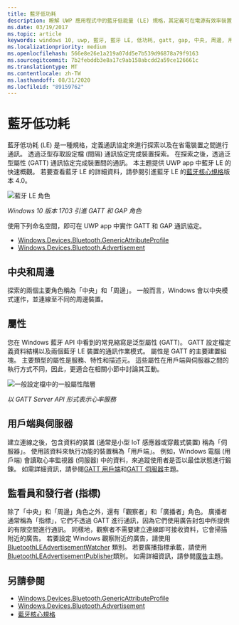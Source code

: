 ```yaml
---
title: 藍牙低功耗
description: 瞭解 UWP 應用程式中的藍牙低能量 (LE) 規格，其定義可在電源有效率裝置之間進行探索和通訊的通訊協定。
ms.date: 03/19/2017
ms.topic: article
keywords: windows 10, uwp, 藍牙, 藍牙 LE, 低功耗, gatt, gap, 中央, 周邊, 用戶端, 伺服器, 監看員, 發行者
ms.localizationpriority: medium
ms.openlocfilehash: 566e8e26e1a219a07dd5e7b539d96878a79f9163
ms.sourcegitcommit: 7b2febddb3e8a17c9ab158abcdd2a59ce126661c
ms.translationtype: MT
ms.contentlocale: zh-TW
ms.lasthandoff: 08/31/2020
ms.locfileid: "89159762"
---
```

# <a name="bluetooth-low-energy"></a>藍牙低功耗
藍牙低功耗 (LE) 是一種規格，定義通訊協定來進行探索以及在省電裝置之間進行通訊。 透過泛型存取設定檔 (間隔) 通訊協定完成裝置探索。 在探索之後，透過泛型屬性 (GATT) 通訊協定完成裝置間的通訊。 本主題提供 UWP app 中藍牙 LE 的快速概觀。 若要查看藍牙 LE 的詳細資料，請參閱引進藍牙 LE 的[藍牙核心規格](https://www.bluetooth.com/specifications/bluetooth-core-specification/)版本 4.0。 

![藍牙 LE 角色](images/gatt-roles.png)

*Windows 10 版本 1703 引進 GATT 和 GAP 角色*

使用下列命名空間，即可在 UWP app 中實作 GATT 和 GAP 通訊協定。
- [Windows.Devices.Bluetooth.GenericAttributeProfile](/uwp/api/windows.devices.bluetooth.genericattributeprofile)
- [Windows.Devices.Bluetooth.Advertisement](/uwp/api/windows.devices.bluetooth.advertisement)

## <a name="central-and-peripheral"></a>中央和周邊
探索的兩個主要角色稱為「中央」和「周邊」。 一般而言，Windows 會以中央模式運作，並連線至不同的周邊裝置。 

## <a name="attributes"></a>屬性
您在 Windows 藍牙 API 中看到的常見縮寫是泛型屬性 (GATT)。 GATT 設定檔定義資料結構以及兩個藍牙 LE 裝置的通訊作業模式。 屬性是 GATT 的主要建置組塊。 主要類型的屬性是服務、特性和描述元。 這些屬性在用戶端與伺服器之間的執行方式不同，因此，更適合在相關小節中討論其互動。 

![一般設定檔中的一般屬性階層](images/gatt-service.png)

*以 GATT Server API 形式表示心率服務*

## <a name="client-and-server"></a>用戶端與伺服器
建立連線之後，包含資料的裝置 (通常是小型 IoT 感應器或穿戴式裝置) 稱為「伺服器」。 使用該資料來執行功能的裝置稱為「用戶端」。 例如，Windows 電腦 (用戶端) 會讀取心率監視器 (伺服器) 中的資料，來追蹤使用者是否以最佳狀態進行鍛鍊。 如需詳細資訊，請參閱[GATT 用戶端](gatt-client.md)和[GATT 伺服器](gatt-server.md)主題。

## <a name="watchers-and-publishers-beacons"></a>監看員和發行者 (指標)
除了「中央」和「周邊」角色之外，還有「觀察者」和「廣播者」角色。 廣播者通常稱為「指標」，它們不透過 GATT 進行通訊，因為它們使用廣告封包中所提供的有限空間進行通訊。 同樣地，觀察者不需要建立連線即可接收資料，它會掃描附近的廣告。 若要設定 Windows 觀察附近的廣告，請使用 [BluetoothLEAdvertisementWatcher](/uwp/api/windows.devices.bluetooth.advertisement.bluetoothleadvertisementwatcher) 類別。 若要廣播指標承載，請使用[BluetoothLEAdvertisementPublisher](/uwp/api/windows.devices.bluetooth.advertisement.bluetoothleadvertisementpublisher)類別。 如需詳細資訊，請參閱[廣告](ble-beacon.md)主題。

## <a name="see-also"></a>另請參閱
- [Windows.Devices.Bluetooth.GenericAttributeProfile](/uwp/api/windows.devices.bluetooth.genericattributeprofile)
- [Windows.Devices.Bluetooth.Advertisement](/uwp/api/windows.devices.bluetooth.advertisement)
- [藍牙核心規格](https://www.bluetooth.com/specifications/bluetooth-core-specification)